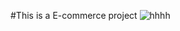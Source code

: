 #This is a E-commerce project
![hhhh](https://github.com/rocky-hasan/Django_E_Shop/assets/98833210/2fa71a6f-5d30-4939-987a-fa2c4b1bae24)

